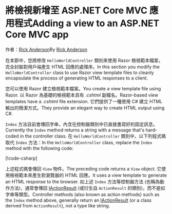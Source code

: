 # <a name="adding-a-view-to-an-aspnet-core-mvc-app"></a><span data-ttu-id="83e3b-101">將檢視新增至 ASP.NET Core MVC 應用程式</span><span class="sxs-lookup"><span data-stu-id="83e3b-101">Adding a view to an ASP.NET Core MVC app</span></span>

<span data-ttu-id="83e3b-102">作者：[Rick Anderson](https://twitter.com/RickAndMSFT)</span><span class="sxs-lookup"><span data-stu-id="83e3b-102">By [Rick Anderson](https://twitter.com/RickAndMSFT)</span></span>

<span data-ttu-id="83e3b-103">在本節中，您將修改 `HelloWorldController` 類別來使用 Razor 檢視範本檔案，完全封裝對用戶端產生 HTML 回應的處理序。</span><span class="sxs-lookup"><span data-stu-id="83e3b-103">In this section you modify the `HelloWorldController` class to use Razor view template files to cleanly encapsulate the process of generating HTML responses to a client.</span></span>

<span data-ttu-id="83e3b-104">您可以使用 Razor 建立檢視範本檔案。</span><span class="sxs-lookup"><span data-stu-id="83e3b-104">You create a view template file using Razor.</span></span> <span data-ttu-id="83e3b-105">以 Razor 為基礎的檢視範本具有 *.cshtml* 副檔名。</span><span class="sxs-lookup"><span data-stu-id="83e3b-105">Razor-based view templates have a *.cshtml* file extension.</span></span> <span data-ttu-id="83e3b-106">它們提供了一種使用 C# 建立 HTML 輸出的簡潔方式。</span><span class="sxs-lookup"><span data-stu-id="83e3b-106">They provide an elegant way to create HTML output using C#.</span></span>

<span data-ttu-id="83e3b-107">`Index` 方法目前會傳回字串，內含在控制器類別中已直接書寫好的固定訊息。</span><span class="sxs-lookup"><span data-stu-id="83e3b-107">Currently the `Index` method returns a string with a message that's hard-coded in the controller class.</span></span> <span data-ttu-id="83e3b-108">在 `HelloWorldController` 類別中，以下列程式碼取代 `Index` 方法：</span><span class="sxs-lookup"><span data-stu-id="83e3b-108">In the `HelloWorldController` class, replace the `Index` method with the following code:</span></span>

[!code-csharp[](../../tutorials/first-mvc-app/start-mvc/sample/MvcMovie/Controllers/HelloWorldController.cs?name=snippet_4)]

<span data-ttu-id="83e3b-109">上述程式碼會傳回 `View` 物件。</span><span class="sxs-lookup"><span data-stu-id="83e3b-109">The preceding code returns a `View` object.</span></span> <span data-ttu-id="83e3b-110">它使用檢視範本來產生對瀏覽器的 HTML 回應。</span><span class="sxs-lookup"><span data-stu-id="83e3b-110">It uses a view template to generate an HTML response to the browser.</span></span> <span data-ttu-id="83e3b-111">如上述 `Index` 方法等控制器方法 (也稱為動作方法)，通常會傳回 [IActionResult](/dotnet/api/microsoft.aspnetcore.mvc.iactionresult) (或衍生自 `ActionResult` 的類別)，而不是如字串等類型。</span><span class="sxs-lookup"><span data-stu-id="83e3b-111">Controller methods (also known as action methods) such as the `Index` method above, generally return an [IActionResult](/dotnet/api/microsoft.aspnetcore.mvc.iactionresult) (or a class derived from `ActionResult`), not a type like string.</span></span>
